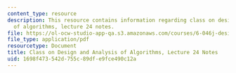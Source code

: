 ```yaml
---
content_type: resource
description: This resource contains information regarding class on design and analysis
  of algorithms, lecture 24 notes.
file: https://ol-ocw-studio-app-qa.s3.amazonaws.com/courses/6-046j-design-and-analysis-of-algorithms-spring-2015/1698f473542d755c89dfe9fce490c12a_MIT6_046JS15_lec24.pdf
file_type: application/pdf
resourcetype: Document
title: Class on Design and Analysis of Algorithms, Lecture 24 Notes
uid: 1698f473-542d-755c-89df-e9fce490c12a
---
```

